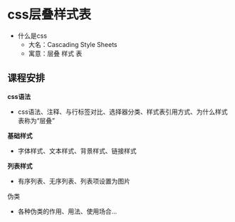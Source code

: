 # css层叠样式表

- 什么是css
  - 大名：Cascading Style Sheets
  - 寓意：层叠 样式 表 

## 课程安排

**css语法**

- css语法、注释、与行标签对比、选择器分类、样式表引用方式、为什么样式表称为“层叠”

**基础样式**

- 字体样式、文本样式、背景样式、链接样式

**列表样式**

- 有序列表、无序列表、列表项设置为图片

伪类

- 各种伪类的作用、用法、使用场合...   